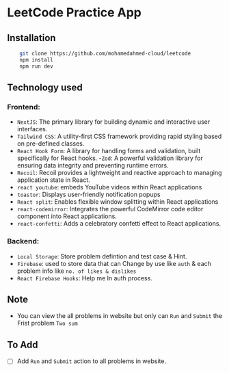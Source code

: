 # LeetCode Practice App

## Installation

```sh
    git clone https://github.com/mohamedahmed-cloud/leetcode
    npm install
    npm run dev
```

## Technology used

### Frontend:

- `NextJS`: The primary library for building dynamic and interactive user interfaces.
- `Tailwind CSS`: A utility-first CSS framework providing rapid styling based on pre-defined classes.
- `React Hook Form`: A library for handling forms and validation, built specifically for React hooks. -`Zod`: A powerful validation library for ensuring data integrity and preventing runtime errors.
- `Recoil`: Recoil provides a lightweight and reactive approach to managing application state in React.
- `react youtube`: embeds YouTube videos within React applications
- `toastor`: Displays user-friendly notification popups
- `React split`: Enables flexible window splitting within React applications
- `react-codemirror`: Integrates the powerful CodeMirror code editor component into React applications.
- `react-confetti`: Adds a celebratory confetti effect to React applications.

### Backend:

- `Local Storage`: Store problem defintion and test case & Hint.
- `Firebase`: used to store data that can Change by use like `auth` & each problem info like `no. of likes & dislikes`
- `React Firebase Hooks`: Help me In auth process.

## Note

- You can view the all problems in website but only can `Run` and `Submit` the Frist problem `Two sum`

## To Add

- [ ] Add `Run` and `Submit` action to all problems in website.
